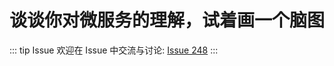 # 谈谈你对微服务的理解，试着画一个脑图



::: tip Issue 
 欢迎在 Issue 中交流与讨论: [Issue 248](https://github.com/shfshanyue/Daily-Question/issues/248) 
:::



